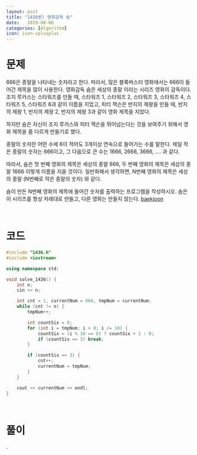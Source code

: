 ```yaml
---
layout: post
title: "1436번) 영화감독 숌"
date:   2019-08-06
categories: [Algorithm]
icon: icon-cplusplus
---
```


# 문제
666은 종말을 나타내는 숫자라고 한다. 따라서, 많은 블록버스터 영화에서는 666이 들어간 제목을 많이 사용한다. 영화감독 숌은 세상의 종말 이라는 시리즈 영화의 감독이다. 조지 루카스는 스타워즈를 만들 때, 스타워즈 1, 스타워즈 2, 스타워즈 3, 스타워즈 4, 스타워즈 5, 스타워즈 6과 같이 이름을 지었고, 피터 잭슨은 반지의 제왕을 만들 때, 반지의 제왕 1, 반지의 제왕 2, 반지의 제왕 3과 같이 영화 제목을 지었다.

하지만 숌은 자신이 조지 루카스와 피터 잭슨을 뛰어넘는다는 것을 보여주기 위해서 영화 제목을 좀 다르게 만들기로 했다.

종말의 숫자란 어떤 수에 6이 적어도 3개이상 연속으로 들어가는 수를 말한다. 제일 작은 종말의 숫자는 666이고, 그 다음으로 큰 수는 1666, 2666, 3666, .... 과 같다.

따라서, 숌은 첫 번째 영화의 제목은 세상의 종말 666, 두 번째 영화의 제목은 세상의 종말 1666 이렇게 이름을 지을 것이다. 일반화해서 생각하면, N번째 영화의 제목은 세상의 종말 (N번째로 작은 종말의 숫자) 와 같다.

숌이 만든 N번째 영화의 제목에 들어간 숫자를 출력하는 프로그램을 작성하시오. 숌은 이 시리즈를 항상 차례대로 만들고, 다른 영화는 만들지 않는다. [baekjoon](https://www.acmicpc.net/problem/1436)

<br>

# 코드
```c++
#include "1436.h"
#include <iostream>

using namespace std;

void solve_1436() {
    int n;
    cin >> n;

    int cnt = 1, currentNum = 666, tmpNum = currentNum;
    while (cnt != n) {
        tmpNum++;

        int countSix = 0;
        for (int i = tmpNum; i > 0; i /= 10) {
            countSix = (i % 10 == 6) ? countSix + 1 : 0;
            if (countSix == 3) break;
        }

        if (countSix == 3) {
            cnt++;
            currentNum = tmpNum;
        }
    }

    cout << currentNum << endl;
}
```

<br>

# 풀이
.
